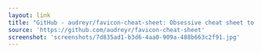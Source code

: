 ```yaml
---
layout: link
title: "GitHub - audreyr/favicon-cheat-sheet: Obsessive cheat sheet to favicon sizes/types. Please contribute! (Note: this may be in flux as I learn new things about favicon best practices.)"
source: 'https://github.com/audreyr/favicon-cheat-sheet'
screenshot: 'screenshots/7d835ad1-b3d6-4aa0-909a-488b663c2f91.jpg'
---
```


